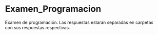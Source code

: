 # Examen_Programacion
Examen de programación. Las respuestas estarán separadas en carpetas con sus respuestas respectivas. 
